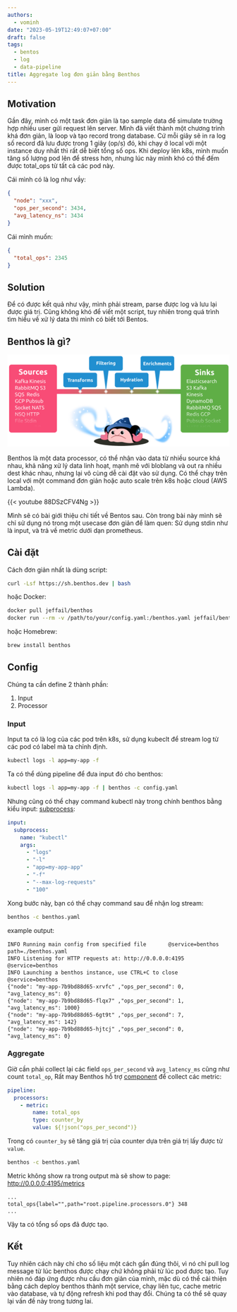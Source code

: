 ```yaml
---
authors:
  - vominh
date: "2023-05-19T12:49:07+07:00"
draft: false
tags:
  - bentos
  - log
  - data-pipeline
title: Aggregate log đơn giản bằng Benthos
---
```


## Motivation

Gần đây, mình có một task đơn giản là tạo sample data để simulate trường hợp nhiều user gửi request lên server. Mình đã viết thành một chương trình khá đơn giản, là loop và tạo record trong database. Cứ mỗi giây sẽ in ra log số record đã lưu được trong 1 giây (op/s) đó, khi chạy ở local với một instance duy nhất thì rất dễ biết tổng số ops. Khi deploy lên k8s, mình muốn tăng số lượng pod lên để stress hơn, nhưng lúc này mình khó có thể đếm được total_ops từ tất cả các pod này.

Cái mình có là log như vầy:

```json
{
  "node": "xxx",
  "ops_per_second": 3434,
  "avg_latency_ns": 3434
}
```

Cái mình muốn:

```json
{
  "total_ops": 2345
}
```

## Solution

Để có được kết quả như vậy, mình phải stream, parse được log và lưu lại được giá trị. Cũng không khó để viết một script, tuy nhiên trong quá trình tìm hiểu về xử lý data thì mình có biết tới Bentos.

## Benthos là gì?

![img_1.png](img_1.png)

Benthos là một data processor, có thể nhận vào data từ nhiều source khá nhau, khả năng xử lý data linh hoạt, mạnh mẽ với bloblang và out ra nhiều dest khác nhau, nhưng lại vô cùng dễ cài đặt vào sử dụng. Có thể chạy trên local với một command đơn giản hoặc auto scale trên k8s hoặc cloud (AWS Lambda).

{{< youtube 88DSzCFV4Ng >}}

Mình sẽ có bài giới thiệu chi tiết về Bentos sau. Còn trong bài này mình sẽ chỉ sử dụng nó trong một usecase đơn giản để làm quen: Sử dụng stdin như là input, và trả về metric dưới dạn prometheus.

## Cài đặt

Cách đơn giản nhất là dùng script:

```bash
curl -Lsf https://sh.benthos.dev | bash
```

hoặc Docker:

```bash
docker pull jeffail/benthos
docker run --rm -v /path/to/your/config.yaml:/benthos.yaml jeffail/benthos
```

hoặc Homebrew:

```bash
brew install benthos
```

## Config

Chúng ta cần define 2 thành phần:

1. Input
2. Processor

### Input

Input ta có là log của các pod trên k8s, sử dụng kubeclt để stream log từ các pod có label mà ta chỉnh định.

```bash
kubectl logs -l app=my-app -f
```

Ta có thể dùng pipeline để đưa input đó cho benthos:

```bash
kubectl logs -l app=my-app -f | benthos -c config.yaml
```

Nhưng cũng có thể chạy command kubectl này trong chính benthos bằng kiểu input: [subprocess](https://www.benthos.dev/docs/components/processors/subprocess/):

```yaml
input:
  subprocess:
    name: "kubectl"
    args:
      - "logs"
      - "-l"
      - "app=my-app-app"
      - "-f"
      - "--max-log-requests"
      - "100"
```

Xong bước này, bạn có thể chạy command sau để nhận log stream:

```bash
benthos -c benthos.yaml
```

example output:

```log
INFO Running main config from specified file       @service=benthos path=./benthos.yaml
INFO Listening for HTTP requests at: http://0.0.0.0:4195  @service=benthos
INFO Launching a benthos instance, use CTRL+C to close  @service=benthos
{"node": "my-app-7b9bd88d65-xrvfc" ,"ops_per_second": 0, "avg_latency_ms": 0}
{"node": "my-app-7b9bd88d65-flqx7" ,"ops_per_second": 1, "avg_latency_ms": 1000}
{"node": "my-app-7b9bd88d65-6gt9t" ,"ops_per_second": 7, "avg_latency_ms": 142}
{"node": "my-app-7b9bd88d65-hjtcj" ,"ops_per_second": 0, "avg_latency_ms": 0}
```

### Aggregate

Giờ cần phải collect lại các field `ops_per_second` và `avg_latency_ms` cũng như count `total_op`, Rất may Benthos hỗ trợ [component](https://www.benthos.dev/docs/components/metrics/about) để collect các metric:

```yaml
pipeline:
  processors:
    - metric:
        name: total_ops
        type: counter_by
        value: ${!json("ops_per_second")}
```

Trong có `counter_by` sẽ tăng giá trị của counter dựa trên giá trị lấy được từ `value`.

```bash
benthos -c benthos.yaml
```

Metric không show ra trong output mà sẽ show to page: http://0.0.0.0:4195/metrics

```
...
total_ops{label="",path="root.pipeline.processors.0"} 348
...
```

Vậy ta có tổng số ops đã được tạo.

## Kết

Tuy nhiên cách này chỉ cho số liệu một cách gần đúng thôi, vì nó chỉ pull log message từ lúc benthos được chạy chứ không phải từ lúc pod được tạo. Tuy nhiên nó đáp ứng được nhu cầu đơn giản của mình, mặc dù có thể cải thiện bằng cách deploy benthos thành một service, chạy liên tục, cache metric vào database, và tự động refresh khi pod thay đổi. Chúng ta có thể sẽ quay lại vấn đề này trong tương lai.
